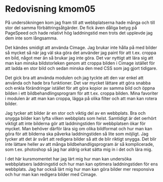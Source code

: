 ---
---
Redovisning kmom05
=========================


På undersökningen kom jag fram till att webbplatserna hade många och till stor del samma förbättringsåtgärder. De fick även dåliga betyg på PageSpeed och hade relativt hög laddningstid men trots det upplevde jag dem inte som långsamma.

Det kändes smidigt att använda Cimage. Jag brukar inte hålla på med bilder så mycket så när jag väl ska göra det använder jag paint för att t.ex. croppa en bild, något mer än så brukar jag inte göra. Det var nyttigt att lära sig att man kan minska bildstorleken genom att croppa bilden i Cimage istället för att ladda en stor bild och sedan minska den med CSS som jag gjort tidigare.

Det gick bra att använda modulen och jag tyckte att den var enkel att använda och hade bra funktioner. Det var mycket lättare att göra snabba och enkla förändringar istället för att göra kopior av samma bild och öppna bilden i ett bildbehandlingsprogram för att t.ex. croppa bilden. Mina favoriter i modulen är att man kan croppa, lägga på olika filter och att man kan rotera bilder.

Jag tycker att bilder är en stor och viktig del av en webbplats. Bra och snygga bilder kan lyfta vilken webbplats som helst. Samtidigt är det oerhört viktigt att inte bilderna gör att laddningstiden för webbplatsen ökar för mycket. Man behöver därför lära sig om olika bildformat och hur man kan göra för att bilderna ska påverka laddningstiden så lite som möjligt. Jag tycker att det är svårt att redigera bilder så att de blir riktigt snygga. Det blir inte lättare heller av att många bildbehandligsprogram är så komplicerade, som t.ex. photoshop så jag har aldrig orkat sätta mig in i det och lära mig.

I det här kursmomentet har jag lärt mig hur man kan undersöka webbplatsers laddningstid och hur man kan optimera laddningstiden för ens webbplats. Jag har också lärt mig hur man kan göra bilder mer responsiva och hur man kan redigera bilder med Cimage.
